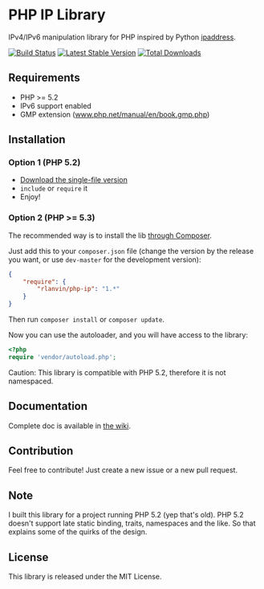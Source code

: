 # PHP IP Library

IPv4/IPv6 manipulation library for PHP inspired by Python [ipaddress](https://docs.python.org/dev/library/ipaddress.html).

[![Build Status](https://travis-ci.org/rlanvin/php-ip.svg?branch=master)](https://travis-ci.org/rlanvin/php-ip)
[![Latest Stable Version](https://poser.pugx.org/rlanvin/php-ip/v/stable)](https://packagist.org/packages/rlanvin/php-ip)
[![Total Downloads](https://poser.pugx.org/rlanvin/php-ip/downloads)](https://packagist.org/packages/rlanvin/php-ip)

## Requirements

- PHP >= 5.2
- IPv6 support enabled
- GMP extension (www.php.net/manual/en/book.gmp.php)

## Installation

### Option 1 (PHP 5.2)

- [Download the single-file version](https://raw.githubusercontent.com/rlanvin/php-ip/master/ip.lib.php)
- `include` or `require` it
- Enjoy!

### Option 2 (PHP >= 5.3)

The recommended way is to install the lib [through Composer](http://getcomposer.org/).

Just add this to your `composer.json` file (change the version by the release you want, or use `dev-master` for the development version):

```JSON
{
    "require": {
        "rlanvin/php-ip": "1.*"
    }
}
```

Then run `composer install` or `composer update`.

Now you can use the autoloader, and you will have access to the library:

```php
<?php
require 'vendor/autoload.php';
```

Caution: This library is compatible with PHP 5.2, therefore it is not namespaced.

## Documentation

Complete doc is available in [the wiki](https://github.com/rlanvin/php-ip/wiki).

## Contribution

Feel free to contribute! Just create a new issue or a new pull request.

## Note

I built this library for a project running PHP 5.2 (yep that's old). PHP 5.2 doesn't support late static binding, traits, namespaces and the like. So that explains some of the quirks of the design.

## License

This library is released under the MIT License.
